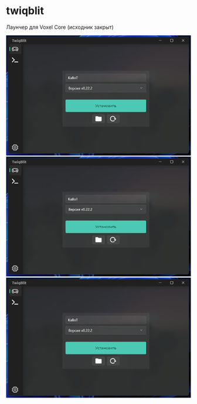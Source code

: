 # twiqblit
Лаунчер для Voxel Core (исходник закрыт)

<a>
    <picture>
      <source media="(prefers-color-scheme: dark)" srcset="https://raw.githubusercontent.com/play-go/twiqblit/refs/heads/main/image1.png">
      <img alt="Flutter" src="https://raw.githubusercontent.com/play-go/twiqblit/refs/heads/main/image1.png">
    </picture>
  <picture>
      <source media="(prefers-color-scheme: dark)" srcset="https://raw.githubusercontent.com/play-go/twiqblit/refs/heads/main/image2.png">
      <img alt="Flutter" src="https://raw.githubusercontent.com/play-go/twiqblit/refs/heads/main/image1.png">
    </picture>
   <picture>
      <source media="(prefers-color-scheme: dark)" srcset="https://raw.githubusercontent.com/play-go/twiqblit/refs/heads/main/image3.png">
      <img alt="Flutter" src="https://raw.githubusercontent.com/play-go/twiqblit/refs/heads/main/image1.png">
    </picture>
</a>

